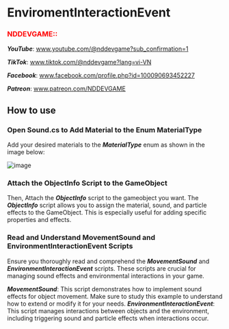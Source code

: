 
# EnviromentInteractionEvent
### <span style="color:red">**NDDEVGAME:**:</span>

_**YouTube**_: www.youtube.com/@nddevgame?sub_confirmation=1

_**TikTok**_: www.tiktok.com/@nddevgame?lang=vi-VN

_**Facebook**_: www.facebook.com/profile.php?id=100090693452227

_**Patreon**_: www.patreon.com/NDDEVGAME

## How to use

### Open Sound.cs to Add Material to the Enum MaterialType

Add your desired materials to the **_MaterialType_** enum as shown in the image below:

![image](https://github.com/NDDEVVlog/EnviromentInteractionEvent/assets/111946313/5d1aee69-90e6-4cba-a1bb-9152ba5e5bf0)

### Attach the ObjectInfo Script to the GameObject

Then, Attach the _**ObjectInfo**_ script to the gameobject you want.
The _**ObjectInfo**_ script allows you to assign the material, sound, and particle effects to the GameObject. This is especially useful for adding specific properties and effects.

### Read and Understand MovementSound and EnvironmentInteractionEvent Scripts

Ensure you thoroughly read and comprehend the **_MovementSound_** and **_EnvironmentInteractionEvent_** scripts. These scripts are crucial for managing sound effects and environmental interactions in your game.

_**MovementSound**_: This script demonstrates how to implement sound effects for object movement. Make sure to study this example to understand how to extend or modify it for your needs.
_**EnvironmentInteractionEvent**_: This script manages interactions between objects and the environment, including triggering sound and particle effects when interactions occur.
